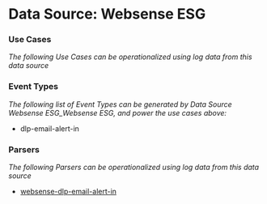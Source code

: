 Data Source: Websense ESG
=========================

### Use Cases

_The following Use Cases can be operationalized using log data from this data source_



### Event Types

_The following list of Event Types can be generated by Data Source Websense ESG_Websense ESG, and power the use cases above:_

- dlp-email-alert-in


### Parsers

_The following Parsers can be operationalized using log data from this data source_

* [websense-dlp-email-alert-in](parserContent_websense-dlp-email-alert-in.md)
